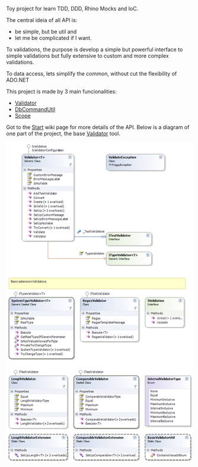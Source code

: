 Toy project for learn TDD, DDD, Rhino Mocks and IoC.

The central ideia of all API is:

  * be simple, but be util and
  * let me be complicated if I want.

To validations, the purpose is develop a simple but powerful interface to simple validations but fully extensive to custom and more complex validations.

To data access, lets simplify the common, without cut the flexibility of ADO.NET

This project is made by 3 main funcionalities:
  * [Validator](Validator.md)
  * [DbCommandUtil](DataAccess.md)
  * [Scope](DataAccess.md)

Got to the [Start](Start.md) wiki page for more details of the API. Below is a diagram of one part of the project, the base [Validator](Validator.md) tool.

![Validator Diagram](https://raw.githubusercontent.com/jenseralmeida/nfroggy/master/doc/wiki/assets/img/Validator.png)

